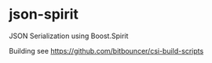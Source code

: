 json-spirit
===========

JSON Serialization using Boost.Spirit

Building
see
https://github.com/bitbouncer/csi-build-scripts

